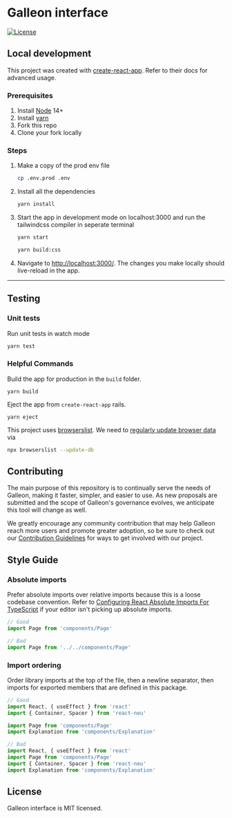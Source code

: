 # Galleon interface

[![License](https://img.shields.io/:license-mit-blue.svg)](https://opensource.org/licenses/MIT)

## Local development

This project was created with [create-react-app](https://create-react-app.dev/). Refer to their docs for advanced usage.

### Prerequisites

1. Install [Node](https://nodejs.org/en/) 14+
1. Install [yarn](https://yarnpkg.com/getting-started/install)
1. Fork this repo
1. Clone your fork locally

### Steps

1. Make a copy of the prod env file

   ```bash
   cp .env.prod .env
   ```

1. Install all the dependencies

   ```bash
   yarn install
   ```

1. Start the app in development mode on localhost:3000 and run the tailwindcss compiler in seperate terminal

   ```bash
   yarn start
   ```
    ```bash
   yarn build:css
   ```

1. Navigate to [http://localhost:3000/](http://localhost:3000/). The changes you make locally should live-reload in the app.

---

## Testing

### Unit tests

Run unit tests in watch mode

```bash
yarn test
```

### Helpful Commands

Build the app for production in the `build` folder.

```
yarn build
```

Eject the app from `create-react-app` rails.

```
yarn eject
```

This project uses [browserslist](https://github.com/browserslist/browserslist). We need to [regularly update browser data](https://github.com/browserslist/browserslist#browsers-data-updating) via

```bash
npx browserslist --update-db
```

## Contributing

The main purpose of this repository is to continually serve the needs of Galleon, making it faster, simpler, and easier to use. As new proposals are submitted and the scope of Galleon's governance evolves, we anticipate this tool will change as well.

We greatly encourage any community contribution that may help Galleon reach more users and promote greater adoption, so be sure to check out our [Contribution Guidelines](https://github.com/GalleonDAO/Galleon-interface/blob/main/app/CONTRIBUTING.md) for ways to get involved with our project.

## Style Guide

### Absolute imports

Prefer absolute imports over relative imports because this is a loose codebase convention. Refer to [Configuring React Absolute Imports For TypeScript](https://justinnoel.dev/2019/06/18/configuring-react-absolute-imports-for-typescript/) if your editor isn't picking up absolute imports.

```typescript
// Good
import Page from 'components/Page'

// Bad
import Page from '../../components/Page'
```

### Import ordering

Order library imports at the top of the file, then a newline separator, then imports for exported members that are defined in this package.

```typescript
// Good
import React, { useEffect } from 'react'
import { Container, Spacer } from 'react-neu'

import Page from 'components/Page'
import Explanation from 'components/Explanation'
```

```typescript
// Bad
import React, { useEffect } from 'react'
import Page from 'components/Page'
import { Container, Spacer } from 'react-neu'
import Explanation from 'components/Explanation'
```

## License

Galleon interface is MIT licensed.
